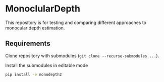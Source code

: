 # MonoclularDepth

This repository is for testing and comparing different approaches to monocular depth estimation.

## Requirements

Clone repository with submodules (`git clone --recurse-submodules ...`).

Install the submodules in editable mode
```bash
pip install -e monodepth2 
```